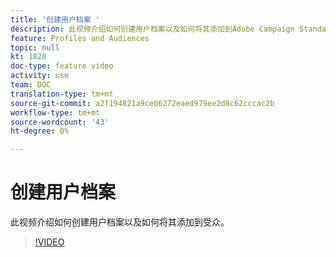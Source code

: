 ```yaml
---
title: '创建用户档案 '
description: 此视频介绍如何创建用户档案以及如何将其添加到Adobe Campaign Standard(ACS)中的受众
feature: Profiles and Audiences
topic: null
kt: 1820
doc-type: feature video
activity: use
team: DOC
translation-type: tm+mt
source-git-commit: a2f194821a9ce06272eaed979ee2d8c62cccac2b
workflow-type: tm+mt
source-wordcount: '43'
ht-degree: 0%

---
```



# 创建用户档案

此视频介绍如何创建用户档案以及如何将其添加到受众。

>[!VIDEO](https://video.tv.adobe.com/v/25277/?quality=12)

